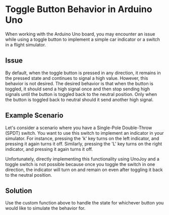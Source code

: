 # Toggle Button Behavior in Arduino Uno

When working with the Arduino Uno board, you may encounter an issue while using a toggle button to implement a simple car indicator or a switch in a flight simulator.

## Issue
By default, when the toggle button is pressed in any direction, it remains in the pressed state and continues to signal a high value. However, this behavior is not desired. The desired behavior is that when the button is toggled, it should send a high signal once and then stop sending high signals until the button is toggled back to the neutral position. Only when the button is toggled back to neutral should it send another high signal.

## Example Scenario
Let's consider a scenario where you have a Single-Pole Double-Throw (SPDT) switch. You want to use this switch to implement an indicator in your simulator. For instance, pressing the 'k' key turns on the left indicator, and pressing it again turns it off. Similarly, pressing the 'L' key turns on the right indicator, and pressing it again turns it off.

Unfortunately, directly implementing this functionality using UnoJoy and a toggle switch is not possible because once you toggle the switch in one direction, the indicator will turn on and remain on even after toggling it back to the neutral position.

## Solution
Use the custom function above to handle the state for whichever button you would like to simulate the behavior for.

